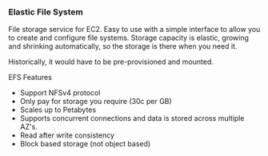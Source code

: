 ### Elastic File System 

File storage service for EC2. Easy to use with a simple interface to allow you to create and configure file systems. Storage capacity is elastic, growing and shrinking automatically, so the storage is there when you need it. 

Historically, it would have to be pre-provisioned and mounted.

EFS Features
- Support NFSv4 protocol
- Only pay for storage you require (30c per GB)
- Scales up to Petabytes
- Supports concurrent connections and data is stored across multiple AZ's.
- Read after write consistency
- Block based storage (not object based)

